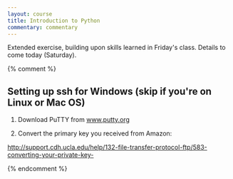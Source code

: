 ```yaml
---
layout: course
title: Introduction to Python
commentary: commentary
---
```

Extended exercise, building upon skills learned in Friday's class.  Details to come today (Saturday).

{% comment %}

## Setting up ssh for Windows (skip if you're on Linux or Mac OS)

1. Download PuTTY from www.putty.org

2. Convert the primary key you received from Amazon:

http://support.cdh.ucla.edu/help/132-file-transfer-protocol-ftp/583-converting-your-private-key-

{% endcomment %}
